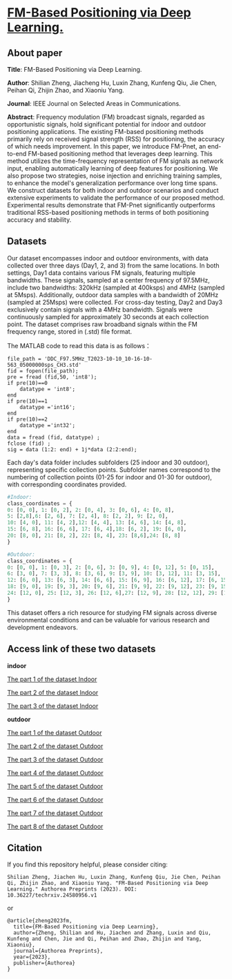 # [FM-Based Positioning via Deep Learning.](https://www.techrxiv.org/doi/full/10.36227/techrxiv.24580956.v1)

## About paper

**Title**: FM-Based Positioning via Deep Learning.

**Author**: Shilian Zheng, Jiacheng Hu, Luxin Zhang, Kunfeng Qiu, Jie Chen, Peihan Qi, Zhijin Zhao, and Xiaoniu Yang.

**Journal**: IEEE Journal on Selected Areas in Communications.

**Abstract**: Frequency modulation (FM) broadcast signals, regarded as opportunistic signals, hold significant potential for indoor and outdoor positioning applications. The existing FM-based positioning methods primarily rely on received signal strength (RSS) for positioning, the accuracy of which needs improvement. In this paper, we introduce FM-Pnet, an end-to-end FM-based positioning method that leverages deep learning. This method utilizes the time-frequency representation of FM signals as network input, enabling automatically learning of deep features for positioning. We also propose two strategies, noise injection and enriching training samples, to enhance the model's generalization performance over long time spans. We construct datasets for both indoor and outdoor scenarios and conduct extensive experiments to validate the performance of our proposed method. Experimental results demonstrate that FM-Pnet significantly outperforms traditional RSS-based positioning methods in terms of both positioning accuracy and stability.


## Datasets

Our dataset encompasses indoor and outdoor environments, with data collected over three days (Day1, 2, and 3) from the same locations. In both settings, Day1 data contains various FM signals, featuring multiple bandwidths. These signals, sampled at a center frequency of 97.5MHz, include two bandwidths: 320kHz (sampled at 400ksps) and 4MHz (sampled at 5Msps). Additionally, outdoor data samples with a bandwidth of 20MHz (sampled at 25Msps) were collected. For cross-day testing, Day2 and Day3 exclusively contain signals with a 4MHz bandwidth. Signals were continuously sampled for approximately 30 seconds at each collection point. The dataset comprises raw broadband signals within the FM frequency range, stored in (.std) file format.

The MATLAB code to read this data is as follows：

```
file_path = 'DDC_F97.5MHz_T2023-10-10_10-16-10-563_05000000sps_CH3.std'
fid = fopen(file_path);
pre = fread (fid,50, 'int8');
if pre(10)==0
    datatype = 'int8';
end
if pre(10)==1
    datatype ='int16';
end
if pre(10)==2
    datatype ='int32';
end
data = fread (fid, datatype) ;
fclose (fid) ;
sig = data (1:2: end) + 1j*data (2:2:end);
```

Each day's data folder includes subfolders (25 indoor and 30 outdoor), representing specific collection points. Subfolder names correspond to the numbering of collection points (01-25 for indoor and 01-30 for outdoor), with corresponding coordinates provided.

```python
#Indoor:
class_coordinates = {
0: [0, 0], 1: [0, 2], 2: [0, 4], 3: [0, 6], 4: [0, 8],
5: [2,8],6: [2, 6], 7: [2, 4], 8: [2, 2], 9: [2, 0],
10: [4, 0], 11: [4, 2],12: [4, 4], 13: [4, 6], 14: [4, 8],
15: [6, 8], 16: [6, 6], 17: [6, 4],18: [6, 2], 19: [6, 0],
20: [8, 0], 21: [8, 2], 22: [8, 4], 23: [8,6],24: [8, 8]
}
```

```python
#Outdoor:
class_coordinates = {
0: [0, 0], 1: [0, 3], 2: [0, 6], 3: [0, 9], 4: [0, 12], 5: [0, 15],
6: [3, 0], 7: [3, 3], 8: [3, 6], 9: [3, 9], 10: [3, 12], 11: [3, 15],
12: [6, 0], 13: [6, 3], 14: [6, 6], 15: [6, 9], 16: [6, 12], 17: [6, 15],
18: [9, 0], 19: [9, 3], 20: [9, 6], 21: [9, 9], 22: [9, 12], 23: [9, 15],
24: [12, 0], 25: [12, 3], 26: [12, 6],27: [12, 9], 28: [12, 12], 29: [12, 15]
}
```

This dataset offers a rich resource for studying FM signals across diverse environmental conditions and can be valuable for various research and development endeavors.

## Access link of these two datasets

**indoor**

[The part 1 of the dataset Indoor](https://figshare.com/articles/dataset/the_part_1_of_dataset_Indoor/25690560)

[The part 2 of the dataset Indoor](https://figshare.com/articles/dataset/The_part_2_of_dataset_Indoor/25690326)

[The part 3 of the dataset Indoor](http://localhost/)

**outdoor**

[The part 1 of the dataset Outdoor](http://localhost/)

[The part 2 of the dataset Outdoor](http://localhost/)

[The part 3 of the dataset Outdoor](http://localhost/)

[The part 4 of the dataset Outdoor](http://localhost/)

[The part 5 of the dataset Outdoor](http://localhost/)

[The part 6 of the dataset Outdoor](http://localhost/)

[The part 7 of the dataset Outdoor](http://localhost/)

[The part 8 of the dataset Outdoor](http://localhost/)

## Citation

If you find this repository helpful, please consider citing:
```
Shilian Zheng, Jiachen Hu, Luxin Zhang, Kunfeng Qiu, Jie Chen, Peihan Qi, Zhijin Zhao, and Xiaoniu Yang. "FM-Based Positioning via Deep Learning." Authorea Preprints (2023). DOI: 10.36227/techrxiv.24580956.v1
```
or
```
@article{zheng2023fm,
  title={FM-Based Positioning via Deep Learning},
  author={Zheng, Shilian and Hu, Jiachen and Zhang, Luxin and Qiu, Kunfeng and Chen, Jie and Qi, Peihan and Zhao, Zhijin and Yang, Xiaoniu},
  journal={Authorea Preprints},
  year={2023},
  publisher={Authorea}
}
```
